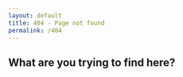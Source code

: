 ```yaml
---
layout: default
title: 404 - Page not found
permalink: /404
---
```



## What are you trying to find here?
